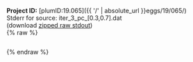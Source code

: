 **Project ID:** [plumID:19.065]({{ '/' | absolute_url }}eggs/19/065/)  
Stderr for source:  iter_3_pc_[0.3,0.7].dat   
(download [zipped raw stdout](iter_3_pc_[0.3,0.7].dat.plumed.stdout.txt.zip))  
{% raw %}
<pre>
</pre>
{% endraw %}
